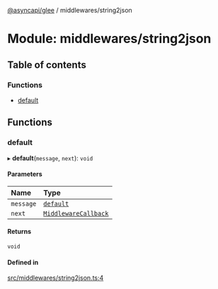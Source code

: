 [@asyncapi/glee](../README.md) / middlewares/string2json

# Module: middlewares/string2json

## Table of contents

### Functions

- [default](middlewares_string2json.md#default)

## Functions

### default

▸ **default**(`message`, `next`): `void`

#### Parameters

| Name | Type |
| :------ | :------ |
| `message` | [`default`](../classes/lib_message.default.md) |
| `next` | [`MiddlewareCallback`](middlewares.md#middlewarecallback) |

#### Returns

`void`

#### Defined in

[src/middlewares/string2json.ts:4](https://github.com/asyncapi/glee/blob/3efed8b/src/middlewares/string2json.ts#L4)
